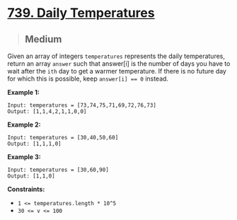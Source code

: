 # [739. Daily Temperatures](https://leetcode.com/problems/daily-temperatures/)

> ## Medium

Given an array of integers `temperatures` represents the daily temperatures, return an array `answer` such that answer[i] is the number of days you have to wait after the `ith` day to get a warmer temperature. If there is no future day for which this is possible, keep `answer[i] == 0` instead.

**Example 1:**

```
Input: temperatures = [73,74,75,71,69,72,76,73]
Output: [1,1,4,2,1,1,0,0]
```

**Example 2:**

```
Input: temperatures = [30,40,50,60]
Output: [1,1,1,0]
```

**Example 3:**

```
Input: temperatures = [30,60,90]
Output: [1,1,0]
```

**Constraints:**

- `1 <= temperatures.length * 10^5`
- `30 <= v <= 100`
